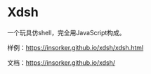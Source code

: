 # Xdsh

一个玩具仿shell，完全用JavaScript构成。

样例：https://insorker.github.io/xdsh/xdsh.html

文档：https://insorker.github.io/xdsh/